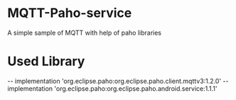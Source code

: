 # MQTT-Paho-service
A simple sample of MQTT with help of paho libraries


# Used Library
-- implementation 'org.eclipse.paho:org.eclipse.paho.client.mqttv3:1.2.0'
-- implementation 'org.eclipse.paho:org.eclipse.paho.android.service:1.1.1'
